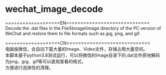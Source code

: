 # wechat_image_decode

===================EN=============================  
Decode the .dat files in the FileStorage\Image directory of the PC version of WeChat and restore them to file formats such as jpg, png, and gif.  

===================CN=============================  
电脑版微信，会自动下载大量的Image、Video文件，存储占用大量空间。  
本脚本基于python3.8测试运行，可以将微信的Image目录下的.dat文件原地解码为png、jpg、gif等可以直观查看的格式，  
方便进行选择性的清理。  
